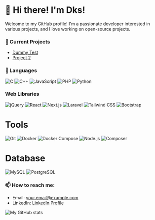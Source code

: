# 👋 Hi there! I'm Dks!

Welcome to my GitHub profile! I'm a passionate developer interested in various projects, and I love working on open-source projects.

### 🔭 Current Projects
- [Dummy Test](https://github.com/duke_saturn/dummy_test)
- [Project 2](https://github.com/username/project2)

### 🌱 Languages
![C](https://img.shields.io/badge/C-blue)
![C++](https://img.shields.io/badge/C%2B%2B-orange)
![JavaScript](https://img.shields.io/badge/JavaScript-yellow)
![PHP](https://img.shields.io/badge/PHP-blue)
![Python](https://img.shields.io/badge/Python-brightgreen)

### Web Libraries
![jQuery](https://img.shields.io/badge/jQuery-blue)
![React](https://img.shields.io/badge/React-lightblue)
![Next.js](https://img.shields.io/badge/Next.js-black?logo=next.js&logoColor=white)
![Laravel](https://img.shields.io/badge/Laravel-red?logo=laravel&logoColor=white)
![Tailwind CSS](https://img.shields.io/badge/Tailwind%20CSS-blue?logo=tailwind-css&logoColor=white)
![Bootstrap](https://img.shields.io/badge/Bootstrap-purple?logo=bootstrap&logoColor=white)

# Tools
![Git](https://img.shields.io/badge/Git-F05032?logo=git&logoColor=white)
![Docker](https://img.shields.io/badge/Docker-2496ED?logo=docker&logoColor=white)
![Docker Compose](https://img.shields.io/badge/Docker%20Compose-1A9FD9?logo=docker&logoColor=white)
![Node.js](https://img.shields.io/badge/Node.js-339933?logo=node.js&logoColor=white)
![Composer](https://img.shields.io/badge/Composer-885630?logo=composer&logoColor=white)

# Database
![MySQL](https://img.shields.io/badge/MySQL-4479A1?logo=mysql&logoColor=white)
![PostgreSQL](https://img.shields.io/badge/PostgreSQL-336791?logo=postgresql&logoColor=white)
### 📫 How to reach me:
- Email: [your.email@example.com](mailto:your.email@example.com)
- LinkedIn: [LinkedIn Profile](https://www.linkedin.com/in/yourprofile)

![My GitHub stats](https://github-readme-stats.vercel.app/api?username=yourusername&show_icons=true&theme=radical)

